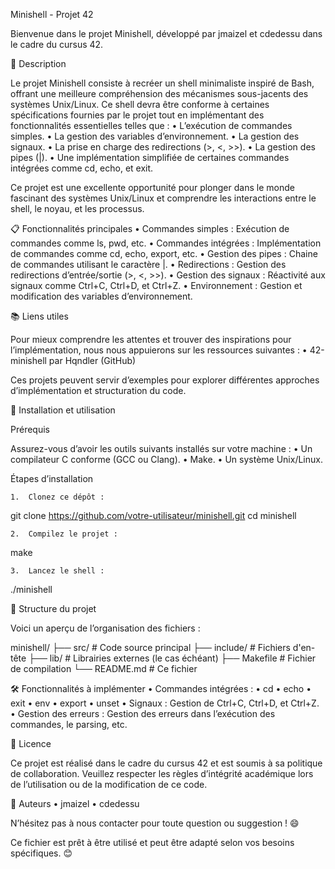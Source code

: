 Minishell - Projet 42

Bienvenue dans le projet Minishell, développé par jmaizel et cdedessu dans le cadre du cursus 42.

📖 Description

Le projet Minishell consiste à recréer un shell minimaliste inspiré de Bash, offrant une meilleure compréhension des mécanismes sous-jacents des systèmes Unix/Linux. Ce shell devra être conforme à certaines spécifications fournies par le projet tout en implémentant des fonctionnalités essentielles telles que :
	•	L’exécution de commandes simples.
	•	La gestion des variables d’environnement.
	•	La gestion des signaux.
	•	La prise en charge des redirections (>, <, >>).
	•	La gestion des pipes (|).
	•	Une implémentation simplifiée de certaines commandes intégrées comme cd, echo, et exit.

Ce projet est une excellente opportunité pour plonger dans le monde fascinant des systèmes Unix/Linux et comprendre les interactions entre le shell, le noyau, et les processus.

📋 Fonctionnalités principales
	•	Commandes simples : Exécution de commandes comme ls, pwd, etc.
	•	Commandes intégrées : Implémentation de commandes comme cd, echo, export, etc.
	•	Gestion des pipes : Chaine de commandes utilisant le caractère |.
	•	Redirections : Gestion des redirections d’entrée/sortie (>, <, >>).
	•	Gestion des signaux : Réactivité aux signaux comme Ctrl+C, Ctrl+D, et Ctrl+Z.
	•	Environnement : Gestion et modification des variables d’environnement.

📚 Liens utiles

Pour mieux comprendre les attentes et trouver des inspirations pour l’implémentation, nous nous appuierons sur les ressources suivantes :
	•	42-minishell par Hqndler (GitHub)

Ces projets peuvent servir d’exemples pour explorer différentes approches d’implémentation et structuration du code.

🚀 Installation et utilisation

Prérequis

Assurez-vous d’avoir les outils suivants installés sur votre machine :
	•	Un compilateur C conforme (GCC ou Clang).
	•	Make.
	•	Un système Unix/Linux.

Étapes d’installation

	1.	Clonez ce dépôt :

git clone https://github.com/votre-utilisateur/minishell.git
cd minishell


	2.	Compilez le projet :

make


	3.	Lancez le shell :

./minishell

📂 Structure du projet

Voici un aperçu de l’organisation des fichiers :

minishell/
├── src/                # Code source principal
├── include/            # Fichiers d'en-tête
├── lib/                # Librairies externes (le cas échéant)
├── Makefile            # Fichier de compilation
└── README.md           # Ce fichier

🛠️ Fonctionnalités à implémenter
	•	Commandes intégrées :
	•	cd
	•	echo
	•	exit
	•	env
	•	export
	•	unset
	•	Signaux : Gestion de Ctrl+C, Ctrl+D, et Ctrl+Z.
	•	Gestion des erreurs : Gestion des erreurs dans l’exécution des commandes, le parsing, etc.

📜 Licence

Ce projet est réalisé dans le cadre du cursus 42 et est soumis à sa politique de collaboration. Veuillez respecter les règles d’intégrité académique lors de l’utilisation ou de la modification de ce code.

💬 Auteurs
	•	jmaizel
	•	cdedessu

N’hésitez pas à nous contacter pour toute question ou suggestion ! 😄

Ce fichier est prêt à être utilisé et peut être adapté selon vos besoins spécifiques. 😊
